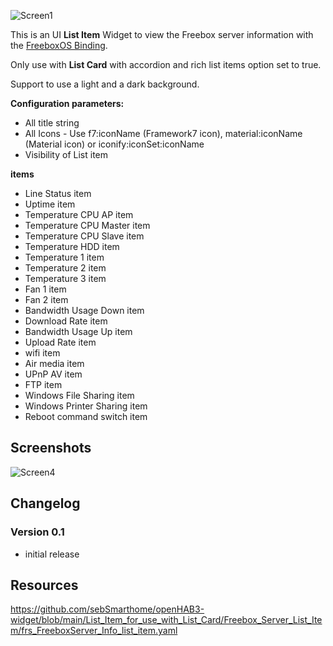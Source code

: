![Screen1](https://github.com/sebSmarthome/openHAB3-widget/raw/main/List_Item_for_use_with_List_Card/Freebox_Server_List_Item/screenshots/FreeboxServerListItemScreenShot.PNG)

This is an UI **List Item** Widget to view the Freebox server information with the [FreeboxOS Binding](https://www.openhab.org/addons/bindings/freeboxos/).

Only use with **List Card** with accordion and rich list items option set to true.

Support to use a light and a dark background.

**Configuration parameters:**

* All title string
* All Icons - Use f7:iconName (Framework7 icon), material:iconName (Material icon) or iconify:iconSet:iconName
* Visibility of List item

**items**

* Line Status item
* Uptime item
* Temperature CPU AP item
* Temperature CPU Master item
* Temperature CPU Slave item
* Temperature HDD item
* Temperature 1 item
* Temperature 2 item
* Temperature 3 item
* Fan 1 item
* Fan 2 item
* Bandwidth Usage Down item
* Download Rate item
* Bandwidth Usage Up item
* Upload Rate item
* wifi item
* Air media item
* UPnP AV item
* FTP item
* Windows File Sharing item
* Windows Printer Sharing item
* Reboot command switch item

## Screenshots

![Screen4](https://github.com/sebSmarthome/openHAB3-widget/raw/main/List_Item_for_use_with_List_Card/Freebox_Server_List_Item/screenshots/FreeboxServerListItemScreenShot.PNG)

## Changelog
  
### Version 0.1

* initial release

## Resources

<https://github.com/sebSmarthome/openHAB3-widget/blob/main/List_Item_for_use_with_List_Card/Freebox_Server_List_Item/frs_FreeboxServer_Info_list_item.yaml>